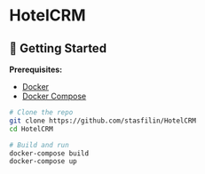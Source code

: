 # HotelCRM

## 🚀 Getting Started

**Prerequisites:**
- [Docker](https://docs.docker.com/get-docker/)
- [Docker Compose](https://docs.docker.com/compose/install/)

```sh
# Clone the repo
git clone https://github.com/stasfilin/HotelCRM
cd HotelCRM

# Build and run
docker-compose build
docker-compose up
```
